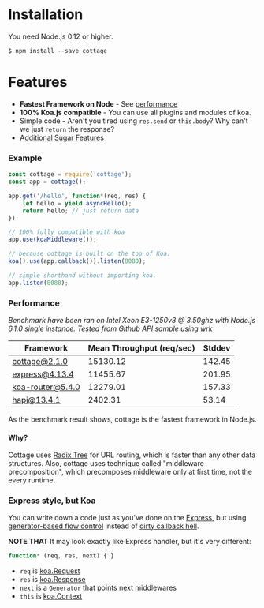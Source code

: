 # Installation
You need Node.js 0.12 or higher.

```
$ npm install --save cottage
```

# Features
- **Fastest Framework on Node** - See [performance](#performance)  
- **100% Koa.js compatible** - You can use all plugins and modules of koa.
- Simple code - Aren't you tired using `res.send` or `this.body`? Why can't we just `return` the response?
- [Additional Sugar Features](#status)


### Example
```js
const cottage = require('cottage');
const app = cottage();

app.get('/hello', function*(req, res) {
    let hello = yield asyncHello();
    return hello; // just return data
});

// 100% fully compatible with koa
app.use(koaMiddleware());

// because cottage is built on the top of Koa.
koa().use(app.callback()).listen(8080);

// simple shorthand without importing koa.
app.listen(8080);
```

### Performance
*Benchmark have been ran on Intel Xeon E3-1250v3 @ 3.50ghz with Node.js 6.1.0 single instance.*
*Tested from Github API sample using [wrk][wrk-repo]*

Framework       | Mean Throughput (req/sec) | Stddev |
----------------|---------------|-----------|
cottage@2.1.0   | 15130.12      | 142.45    |
express@4.13.4  | 11455.67      | 201.95    |
koa-router@5.4.0| 12279.01      | 157.33    |
hapi@13.4.1     | 2402.31       | 53.14     |

As the benchmark result shows, cottage is the fastest framework in Node.js.

#### Why?
Cottage uses [Radix Tree][radix-tree-wiki] for URL routing, which is faster than any other data structures.
Also, cottage uses technique called "middleware precomposition", which precomposes middleware only at first time, not the every runtime.

### Express style, but Koa
You can write down a code just as you've done on the [Express][express-repo],
but using [generator-based flow control][gen-flow] instead of [dirty callback hell]().

**NOTE THAT** It may look exactly like Express handler, but it's very different:
```js
function* (req, res, next) { }
```
- `req` is [koa.Request](http://koajs.com/#request)
- `res` is [koa.Response](http://koajs.com/#response)
- `next` is a `Generator` that points next middlewares
- `this` is [koa.Context](http://koajs.com/#context)

[gen-flow]: http://pag.forbeslindesay.co.uk
[wrk-repo]: https://github.com/wg/wrk
[express-repo]: https://github.com/expressjs/express
[radix-tree-wiki]: https://en.wikipedia.org/wiki/Radix_tree
